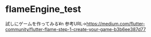 # flameEngine_test
試しにゲームを作ってみる¥n
参考URL->https://medium.com/flutter-community/flutter-flame-step-1-create-your-game-b3b6ee387d77
